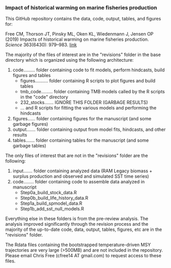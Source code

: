 
### Impact of historical warming on marine fisheries production

This GitHub repository contains the data, code, output, tables, and figures for:

Free CM, Thorson JT, Pinsky ML, Oken KL, Wiedenmann J, Jensen OP (2019) Impacts of historical warming on marine fisheries production. *Science* 363(6430): 979–983. [link](http://science.sciencemag.org/content/363/6430/979)

The majority of the files of interest are in the "revisions" folder in the base directory which is organized using the following architecture:

1. code......... folder containing code to fit models, perform hindcasts, build figures and tables
    + figures.......... folder containing R scripts to plot figures and build tables
    + tmb_code......... folder containing TMB models called by the R scripts in the "code" directory
    + 232_stocks....... IGNORE THIS FOLDER (GARBAGE RESULTS)
    + ... and R scripts for fitting the various models and performing the hindcasts
2. figures...... folder containing figures for the manuscript (and some garbage figures)
3. output....... folder containing output from model fits, hindcasts, and other results
4. tables....... folder containing tables for the manuscript (and some garbage tables)

The only files of interest that are not in the "revisions" folder are the following:

1. input....... folder containing analyzed data (RAM Legacy biomass + surplus production and observed and simulated SST time series)
2. code........ folder containing code to assemble data analyzed in manuscript
    + Step0a_build_stock_data.R
    + Step0b_build_life_history_data.R
    + Step1a_build_spmodel_data.R
    + Step1b_add_sst_null_models.R

Everything else in these folders is from the pre-review analysis. The analysis improved significantly through the revision process and the majority of the up-to-date code, data, output, tables, figures, etc are in the "revisions" folder.

The Rdata files containing the bootstrapped temperature-driven MSY trajectories are very large (>500MB) and are not included in the repository. Please email Chris Free (cfree14 AT gmail.com) to request access to these files.
